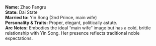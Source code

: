 **Name:** Zhao Fangru  
**State:** Dai State  
**Married to:** Yin Song (2nd Prince, main wife)  
**Personality & Traits:** Proper, elegant, politically astute.  
**Arc Notes:** Embodies the ideal “main wife” image but has a cold, brittle relationship with Yin Song. Her presence reflects traditional noble expectations.  

